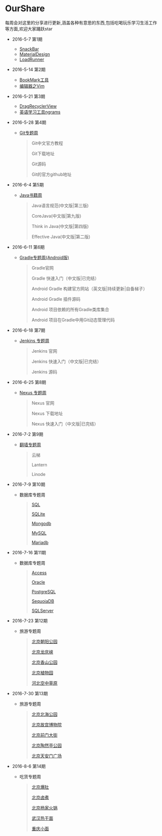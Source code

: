 # OurShare
每周会对这里的分享进行更新,涵盖各种有意思的东西,包括吃喝玩乐学习生活工作等方面,欢迎大家踊跃star

* 2016-5-7 第1期
  * [SnackBar](Development/Android/CustomView/Bar.md)
  * [MaterialDesign](Development/Android/Design/MaterialDesign.md)
  * [LoadRunner](Development/Test/LoadRunner.md)


* 2016-5-14 第2期
  * [BookMark工具](Tool/BookMark.md)
  * [编辑器之Vim](Development/Editor/Vim.md)


* 2016-5-21 第3期
  * [DragRecyclerView](Development/Android/CustomView/RecyclerView.md)
  * [英语学习工具ngrams](Language/English/Tool.md)


* 2016-5-28 第4期

  * [Git专题周](Development/VersionControl/Git.md)

    > Git中文官方教程
    >
    > Git下载地址
    >
    > Git源码
    >
    > Git的官方github地址


* 2016-6-4 第5期

  * [Java书籍周](Development/Language/Java/Book/Foundation.md)

    > Java语言规范(中文版|第三版)
    >
    > CoreJava(中文版|第九版)
    >
    > Think in Java(中文版|第四版)
    >
    > Effective Java(中文版|第二版)


* 2016-6-11 第6期

  * [Gradle专题周(Android版)](Development/ContinuousIntegration/Gradle/Android/Gradle.md)

    > Gradle官网
    >
    > Gradle 快速入门（中文版|已完结）
    >
    > Android Gradle 构建官方网站（英文版|持续更新|自备梯子）
    >
    > Android Gradle 插件源码
    >
    > Android 项目依赖的所有Gradle类库集合
    >
    > Android 项目在Gradle中用Git动态管理代码


* 2016-6-18 第7期

  * [Jenkins 专题周](Development/ContinuousIntegration/Jenkins/Jenkins.md)

    >Jenkins 官网
    >
    >Jenkins 快速入门（中文版|已完结）
    >
    >Jenkins 源码



* 2016-6-25 第8期

  * [Nexus 专题周](Development/ContinuousIntegration/Nexus/Nexus.md)

    > Nexus 官网
    >
    > Nexus 下载地址
    >
    > Nexus 快速入门（中文版|已完结）


* 2016-7-2 第9期

  * [翻墙专题周](Tool/OverTheWall.md)

    > 云梯
    >
    > Lantern
    >
    > Linode


* 2016-7-9 第10期

  * 数据库专题周

    >[SQL](Development/DataBase/SQL.md)
    >
    >[SQLite](Development/DataBase/SQLite.md)
    >
    >[Mongodb](Development/DataBase/Mongodb.md)
    >
    >[MySQL](Development/DataBase/MySQL/MySQL.md)
    >
    >[Mariadb](Development/DataBase/MySQL/Mariadb.md)



* 2016-7-16 第11期

  * 数据库专题周

    > [Access](Development/DataBase/Access.md)
    >
    > [Oracle](Development/DataBase/Oracle.md)
    >
    > [PostgreSQL](Development/DataBase/PostgreSQL.md)
    >
    > [SequoiaDB](Development/DataBase/MySQL/SequoiaDB.md)
    >
    > [SQLServer](Development/DataBase/MySQL/SQLServer.md)


* 2016-7-23 第12期

  * 旅游专题周

    > [北京朝阳公园](Travel/北京朝阳公园.md)
    >
    > [北京龙庆峡](Travel/北京龙庆峡.md)
    >
    > [北京香山公园](Travel/北京香山公园.md)
    >
    > [北京植物园](Travel/北京植物园.md)
    >
    > [河北空中草原](Travel/河北空中草原.md)


* 2016-7-30 第13期

  * 旅游专题周

    > [北京北海公园](Travel/北京北海公园.md)
    >
    > [北京故宫博物院](Travel/北京故宫博物院.md)
    >
    > [北京前门大街](Travel/北京前门大街.md)
    >
    > [北京陶然亭公园](Travel/北京陶然亭公园.md)
    >
    > [北京天安门广场](Travel/北京天安门广场.md)

* 2016-8-6 第14期

  * 吃货专题周

    > [北京爆肚](Eat/北京爆肚.md)
    >
    > [北京卤煮](Eat/北京卤煮.md)
    >
    > [北京杨家火锅](Eat/北京杨家火锅.md)
    >
    > [武汉热干面](Eat/武汉热干面.md)
    >
    > [重庆小面](Eat/重庆小面.md)